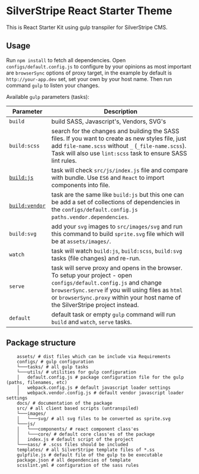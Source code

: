 # SilverStripe React Starter Theme

This is React Starter Kit using gulp transpiler for SilverStripe CMS.

## Usage

Run `npm install` to fetch all dependencies. Open `configs/default.config.js` to configure by your opinions as most important are `browserSync` options of proxy target, in the example by default is `http://your-app.dev` set, set your own by your host name. Then run command `gulp` to listen your changes.

Available `gulp` parameters (tasks):

| Parameter | Description |
|-----------|-------------|
| `build` | build SASS, Javascript's, Vendors, SVG's |
| `build:scss` | search for the changes and building the SASS files. If you want to create as new styles file, just add `file-name.scss` without `_` (`_file-name.scss`). Task will also use `lint:scss` task to ensure SASS lint rules. |
| [`build:js`](docs/build-js.md) | task will check `src/js/index.js` file and compare with bundle. Use `ES6` and `React` to import components into file. |
| [`build:vendor`](docs/vendor.md) | task are the same like `build:js` but this one can be add a set of collections of dependencies in the `configs/default.config.js` `paths.vendor.dependencies`. |
| `build:svg` | add your `svg` images to `src/images/svg` and run this command to build `sprite.svg` file which will be at `assets/images/`. |
| `watch` | task will watch `build:js`, `build:scss`, `build:svg` tasks (file changes) and re-run. |
| `serve` | task will serve proxy and opens in the browser. To setup your project - open `configs/default.config.js` and change `browserSync.serve` if you will using files as `html` or `browserSync.proxy` within your host name of the SilverStripe project instead. |
| `default` | default task or empty `gulp` command will run `build` and `watch`, `serve` tasks. |

## Package structure

```
    assets/ # dist files which can be include via Requirements
    configs/ # gulp configuration
    └───tasks/ # all gulp tasks
    └───utils/ # utilities for gulp configuration
    │   default.config.js # package configuration file for the gulp (paths, filenames, etc)
    │   webpack.config.js # default javascript loader settings
    │   webpack.vendor.config.js # default vendor javascript loader settings
    docs/ # documentation of the package
    src/ # all client based scripts (untranspiled)
    └───images/
    │   └───svg/ # all svg files to be converted as sprite.svg
    └───js/
    │   └───components/ # react component class'es
    │   └───core/ # default core class'es of the package
    │   index.js # default script of the project
    └───sass/ # .scss files should be included
    templates/ # all SilverStripe template files of *.ss
    gulpfile.js # default file of the gulp to be executable
    package.json # all dependencies of template
    scsslint.yml # configuration of the sass rules
```